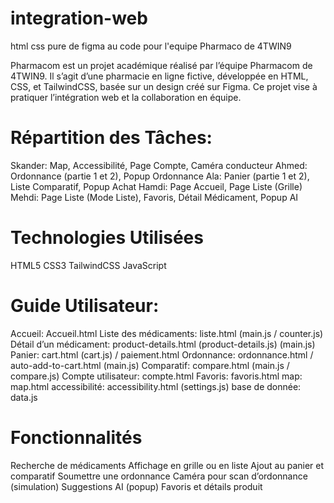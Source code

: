 # integration-web
  html css pure de figma au code pour l'equipe Pharmaco de 4TWIN9



  Pharmacom est un projet académique réalisé par l’équipe Pharmacom de 4TWIN9.
  Il s’agit d’une pharmacie en ligne fictive, développée en HTML,
  CSS, et TailwindCSS, basée sur un design créé sur Figma. 
  Ce projet vise à pratiquer l’intégration web et la collaboration en équipe.



# Répartition des Tâches:

Skander:	Map, Accessibilité, Page Compte,  Caméra conducteur 
Ahmed:	Ordonnance (partie 1 et 2), Popup Ordonnance
Ala:	Panier (partie 1 et 2), Liste Comparatif, Popup Achat
Hamdi:	Page Accueil, Page Liste (Grille)
Mehdi:	Page Liste (Mode Liste), Favoris, Détail Médicament, Popup AI


# Technologies Utilisées
HTML5
CSS3
TailwindCSS
JavaScript


# Guide Utilisateur:
Accueil:	Accueil.html
Liste des médicaments:	liste.html (main.js / counter.js)
Détail d’un médicament:	product-details.html (product-details.js) (main.js)
Panier:	cart.html (cart.js) / paiement.html
Ordonnance:	ordonnance.html / auto-add-to-cart.html (main.js)
Comparatif:	compare.html (main.js / compare.js)
Compte utilisateur:	compte.html
Favoris:	favoris.html
map: map.html
accessibilité: accessibility.html  (settings.js)
base de donnée: data.js

# Fonctionnalités
 Recherche de médicaments
 Affichage en grille ou en liste
 Ajout au panier et comparatif
 Soumettre une ordonnance
 Caméra pour scan d’ordonnance (simulation)
 Suggestions AI (popup)
 Favoris et détails produit